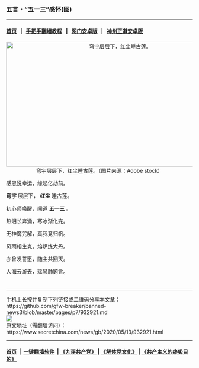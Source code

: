 ### 五言・“五一三”感怀(图)
------------------------

#### [首页](https://github.com/gfw-breaker/banned-news3/blob/master/README.md) &nbsp;&nbsp;|&nbsp;&nbsp; [手把手翻墙教程](https://github.com/gfw-breaker/guides/wiki) &nbsp;&nbsp;|&nbsp;&nbsp; [网门安卓版](https://github.com/oGate2/oGate) &nbsp;&nbsp;|&nbsp;&nbsp; [神州正道安卓版](https://github.com/SzzdOgate/update) 



<div class="article_right" style="fone-color:#000">
 <p style="text-align: center;">
  <img alt="穹宇层层下，红尘睡古莲。" src="https://img3.secretchina.com/pic/2020/5-9/p2686302a353215846-ss.jpg" style="height:337px; width:600px"/>
  <br>
   穹宇层层下，红尘睡古莲。（图片来源：Adobe stock）
   <span id="hideid" name="hideid" style="color:red;display:none;">
    <span href="https://www.secretchina.com">
    </span>
   </span>
  </br>
 </p>
 <p>
  感恩说幸运，缘起亿劫前。
  <span id="hideid" name="hideid" style="color:red;display:none;">
   <span href="https://www.secretchina.com">
   </span>
  </span>
 </p>
 <p>
  <strong>
   <span href="https://www.secretchina.com/news/gb/tag/穹宇" target="_blank">
    穹宇
   </span>
  </strong>
  层层下，
  <strong>
   红尘
  </strong>
  睡古莲。
 </p>
 <p>
  初心师唤醒，闻道
  <strong>
   <span href="https://www.secretchina.com/news/gb/tag/五一三" target="_blank">
    五一三
   </span>
  </strong>
  。
 </p>
 <p>
  热泪长奔涌，寒冰渐化完。
 </p>
 <p>
  无神魔咒解，真我竞归帆。
 </p>
 <p>
  风雨相生克，熔炉炼大丹。
 </p>
 <p>
  亦曾发誓愿，随主共回天。
 </p>
 <p>
  人海云游去，瑶琴肺腑言。
  <center>
   <div>
    <div id="txt-mid2-t22-2017" style="display: block;  max-height: 351px;  overflow: hidden;">
     <div id="SC-21xxx">
     </div>
     <ins class="adsbygoogle" data-ad-client="ca-pub-1276641434651360" data-ad-format="auto" data-ad-slot="4301710469" data-full-width-responsive="true" style="display:block">
     </ins>
    </div>
   </div>
  </center>
  <div style="padding-top:12px;">
  </div>
 </p>
</div>

<hr/>
手机上长按并复制下列链接或二维码分享本文章：<br/>
https://github.com/gfw-breaker/banned-news3/blob/master/pages/p7/932921.md <br/>
<a href='https://github.com/gfw-breaker/banned-news3/blob/master/pages/p7/932921.md'><img src='https://github.com/gfw-breaker/banned-news3/blob/master/pages/p7/932921.md.png'/></a> <br/>
原文地址（需翻墙访问）：https://www.secretchina.com/news/gb/2020/05/13/932921.html


------------------------
#### [首页](https://github.com/gfw-breaker/banned-news3/blob/master/README.md) &nbsp;|&nbsp; [一键翻墙软件](https://github.com/gfw-breaker/nogfw/blob/master/README.md) &nbsp;| [《九评共产党》](https://github.com/gfw-breaker/9ping.md/blob/master/README.md#九评之一评共产党是什么) | [《解体党文化》](https://github.com/gfw-breaker/jtdwh.md/blob/master/README.md) | [《共产主义的终极目的》](https://github.com/gfw-breaker/gczydzjmd.md/blob/master/README.md)


<img src='http://gfw-breaker.win/banned-news3/pages/p7/932921.md' width='0px' height='0px'/>